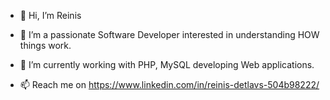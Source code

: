 - 👋 Hi, I’m Reinis 

- 👀 I’m a passionate Software Developer interested in understanding HOW things work.

- 🌱 I’m currently working with PHP, MySQL developing Web applications.

- 📫 Reach me on https://www.linkedin.com/in/reinis-detlavs-504b98222/


<!---
ReinisD3/ReinisD3 is a ✨ special ✨ repository because its `README.md` (this file) appears on your GitHub profile.
You can click the Preview link to take a look at your changes.
--->

